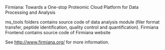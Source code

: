 Firmiana: Towards a One-stop Proteomic Cloud Platform for Data Processing and Analysis

ms_tools folders contains source code of data analysis module (filer format transfer, peptide identification, quality control and quantification). 
Firmiana Frontend contains source code of Firmiana website

See http://www.firmiana.org/ for more information.
